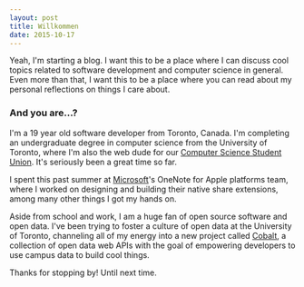 ```yaml
---
layout: post
title: Willkommen
date: 2015-10-17
---
```


Yeah, I'm starting a blog. I want this to be a place where I can discuss cool topics related to software development and computer science in general. Even more than that, I want this to be a place where you can read about my personal reflections on things I care about.

### And you are...?

I'm a 19 year old software developer from Toronto, Canada. I'm completing an undergraduate degree in computer science from the University of Toronto, where I'm also the web dude for our <a href="http://cssu.ca" target="blank">Computer Science Student Union</a>. It's seriously been a great time so far.

I spent this past summer at <a href="http://microsoft.com" target="blank">Microsoft</a>'s OneNote for Apple platforms team, where I worked on designing and building their native share extensions, among many other things I got my hands on.

Aside from school and work, I am a huge fan of open source software and open data. I've been trying to foster a culture of open data at the University of Toronto, channeling all of my energy into a new project called <a href="http://cobalt.qas.im" target="blank">Cobalt</a>, a collection of open data web APIs with the goal of empowering developers to use campus data to build cool things.

Thanks for stopping by! Until next time.

